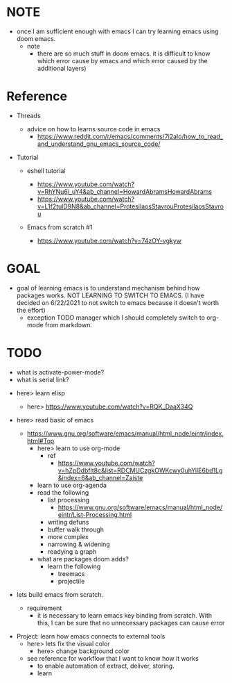 # NOTE

* once I am sufficient enough with emacs I can try learning emacs using doom emacs. 
    * note 
        * there are so much stuff in doom emacs. it is difficult to know which error cause by emacs and which error caused by the additional layers)


# Reference 

* Threads 
    * advice on how to learns source code in emacs 
        * https://www.reddit.com/r/emacs/comments/7i2alo/how_to_read_and_understand_gnu_emacs_source_code/ 

* Tutorial 
    - eshell tutorial
        - https://www.youtube.com/watch?v=RhYNu6i_uY4&ab_channel=HowardAbramsHowardAbrams
        - https://www.youtube.com/watch?v=L1f2tulD9N8&ab_channel=ProtesilaosStavrouProtesilaosStavrou

    - Emacs from scratch #1
        - https://www.youtube.com/watch?v=74zOY-vgkyw

# GOAL 

- goal of learning emacs is to understand mechanism behind how packages works. NOT LEARNING TO SWITCH TO EMACS. (I have decided on 6/22/2021 to not switch to emacs because it doesn't worth the effort) 
    *  exception TODO manager which I should completely switch to org-mode from markdown.

# TODO 

* what is activate-power-mode?
* what is serial link?
- here> learn elisp
    - here> https://www.youtube.com/watch?v=RQK_DaaX34Q

- here> read basic of emacs  
    - https://www.gnu.org/software/emacs/manual/html_node/eintr/index.html#Top
        - here> learn to use org-mode
            - ref 
                - https://www.youtube.com/watch?v=hZpDdbflt8c&list=RDCMUCzgkOWKcwy0uhYilE6bd1Lg&index=6&ab_channel=Zaiste
        - learn to use org-agenda
        - read the following 
            - list processing
                - https://www.gnu.org/software/emacs/manual/html_node/eintr/List-Processing.html
            - writing defuns
            - buffer walk through
            - more complex
            - narrowing & widening
            - readying a graph
        - what are packages doom adds?
            - learn the following 
                - treemacs 
                - projectile

- lets build emacs from scratch.
    * requirement
        * it is necessary to learn emacs key binding from scratch. With this, I can be sure that no unnecessary packages can cause error 

* Project: learn how emacs connects to external tools 
    * here> lets fix the visual color
        * here> change background color
    * see reference for workflow that I want to know how it works
        - to enable automation of extract, deliver, storing.
        - learn  

